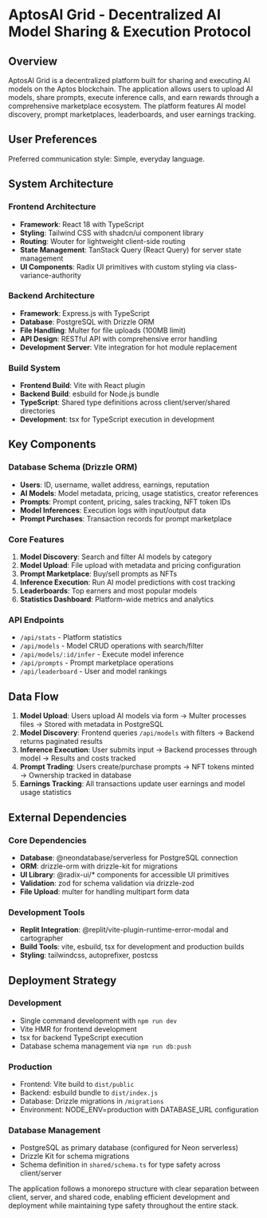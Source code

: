 # AptosAI Grid - Decentralized AI Model Sharing & Execution Protocol

## Overview

AptosAI Grid is a decentralized platform built for sharing and executing AI models on the Aptos blockchain. The application allows users to upload AI models, share prompts, execute inference calls, and earn rewards through a comprehensive marketplace ecosystem. The platform features AI model discovery, prompt marketplaces, leaderboards, and user earnings tracking.

## User Preferences

Preferred communication style: Simple, everyday language.

## System Architecture

### Frontend Architecture
- **Framework**: React 18 with TypeScript
- **Styling**: Tailwind CSS with shadcn/ui component library
- **Routing**: Wouter for lightweight client-side routing
- **State Management**: TanStack Query (React Query) for server state management
- **UI Components**: Radix UI primitives with custom styling via class-variance-authority

### Backend Architecture
- **Framework**: Express.js with TypeScript
- **Database**: PostgreSQL with Drizzle ORM
- **File Handling**: Multer for file uploads (100MB limit)
- **API Design**: RESTful API with comprehensive error handling
- **Development Server**: Vite integration for hot module replacement

### Build System
- **Frontend Build**: Vite with React plugin
- **Backend Build**: esbuild for Node.js bundle
- **TypeScript**: Shared type definitions across client/server/shared directories
- **Development**: tsx for TypeScript execution in development

## Key Components

### Database Schema (Drizzle ORM)
- **Users**: ID, username, wallet address, earnings, reputation
- **AI Models**: Model metadata, pricing, usage statistics, creator references
- **Prompts**: Prompt content, pricing, sales tracking, NFT token IDs
- **Model Inferences**: Execution logs with input/output data
- **Prompt Purchases**: Transaction records for prompt marketplace

### Core Features
1. **Model Discovery**: Search and filter AI models by category
2. **Model Upload**: File upload with metadata and pricing configuration
3. **Prompt Marketplace**: Buy/sell prompts as NFTs
4. **Inference Execution**: Run AI model predictions with cost tracking
5. **Leaderboards**: Top earners and most popular models
6. **Statistics Dashboard**: Platform-wide metrics and analytics

### API Endpoints
- `/api/stats` - Platform statistics
- `/api/models` - Model CRUD operations with search/filter
- `/api/models/:id/infer` - Execute model inference
- `/api/prompts` - Prompt marketplace operations
- `/api/leaderboard` - User and model rankings

## Data Flow

1. **Model Upload**: Users upload AI models via form → Multer processes files → Stored with metadata in PostgreSQL
2. **Model Discovery**: Frontend queries `/api/models` with filters → Backend returns paginated results
3. **Inference Execution**: User submits input → Backend processes through model → Results and costs tracked
4. **Prompt Trading**: Users create/purchase prompts → NFT tokens minted → Ownership tracked in database
5. **Earnings Tracking**: All transactions update user earnings and model usage statistics

## External Dependencies

### Core Dependencies
- **Database**: @neondatabase/serverless for PostgreSQL connection
- **ORM**: drizzle-orm with drizzle-kit for migrations
- **UI Library**: @radix-ui/* components for accessible UI primitives
- **Validation**: zod for schema validation via drizzle-zod
- **File Upload**: multer for handling multipart form data

### Development Tools
- **Replit Integration**: @replit/vite-plugin-runtime-error-modal and cartographer
- **Build Tools**: vite, esbuild, tsx for development and production builds
- **Styling**: tailwindcss, autoprefixer, postcss

## Deployment Strategy

### Development
- Single command development with `npm run dev`
- Vite HMR for frontend development
- tsx for backend TypeScript execution
- Database schema management via `npm run db:push`

### Production
- Frontend: Vite build to `dist/public`
- Backend: esbuild bundle to `dist/index.js`
- Database: Drizzle migrations in `/migrations`
- Environment: NODE_ENV=production with DATABASE_URL configuration

### Database Management
- PostgreSQL as primary database (configured for Neon serverless)
- Drizzle Kit for schema migrations
- Schema definition in `shared/schema.ts` for type safety across client/server

The application follows a monorepo structure with clear separation between client, server, and shared code, enabling efficient development and deployment while maintaining type safety throughout the entire stack.